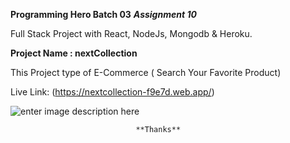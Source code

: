  **Programming Hero Batch 03**
 ***Assignment 10***
 
  Full Stack Project with React, NodeJs, Mongodb & Heroku.

**Project Name : nextCollection** 

This Project type of E-Commerce ( Search Your Favorite Product)
	
  Live Link: (https://nextcollection-f9e7d.web.app/)

![enter image description here](https://i.ibb.co/BPYGN7f/Capture.png)


								**Thanks**

